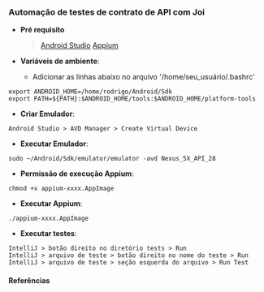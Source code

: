 ### Automação de testes de contrato de API com Joi

- **Pré requisito**
  > [Android Studio](https://developer.android.com/studio) 
  > [Appium](https://github.com/appium/appium-desktop/releases/tag/v1.3.2) 
  

- **Variáveis de ambiente**:
  - Adicionar as linhas abaixo no arquivo '/home/seu_usuário/.bashrc'
```
export ANDROID_HOME=/home/rodrigo/Android/Sdk
export PATH=${PATH}:$ANDROID_HOME/tools:$ANDROID_HOME/platform-tools
```

- **Criar Emulador**:
```
Android Studio > AVD Manager > Create Virtual Device
```

- **Executar Emulador**:
```
sudo ~/Android/Sdk/emulator/emulator -avd Nexus_5X_API_28
```

- **Permissão de execução Appium**:
```
chmod +x appium-xxxx.AppImage
```

- **Executar Appium**:
```
./appium-xxxx.AppImage
```

- **Executar testes**:
```
IntelliJ > botão direito no diretório tests > Run
IntelliJ > arquivo de teste > botão direito no nome do teste > Run
IntelliJ > arquivo de teste > seção esquerda do arquivo > Run Test

```

#### Referências
